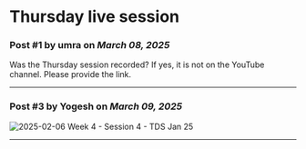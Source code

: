 # Thursday live session

### Post #1 by **umra** on *March 08, 2025*
Was the Thursday session recorded? If yes, it is not on the YouTube channel. Please provide the link.

---

### Post #3 by **Yogesh** on *March 09, 2025*
![](https://europe1.discourse-cdn.com/flex013/uploads/iitm/original/3X/a/1/a1ba40c716051f486e2fb3eaae126c6121075f69.jpeg "2025-02-06 Week 4 - Session 4 - TDS Jan 25")

---
